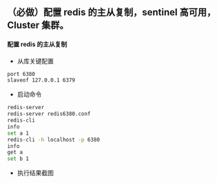## （必做）配置 redis 的主从复制，sentinel 高可用，Cluster 集群。
#### 配置 redis 的主从复制
- 从库关键配置
```bash
port 6380
slaveof 127.0.0.1 6379
```
- 启动命令
```bash
redis-server
redis-server redis6380.conf
redis-cli
info
set a 1
redis-cli -h localhost -p 6380
info
get a
set b 1
```
- 执行结果截图

